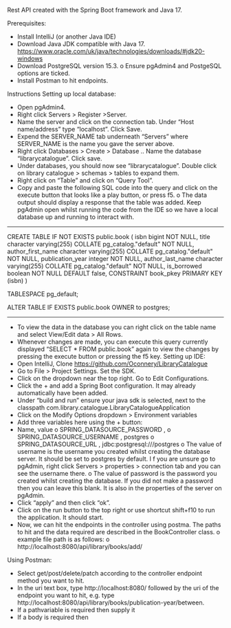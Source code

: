 Rest API created with the Spring Boot framework and Java 17.

Prerequisites:
-	Install IntelliJ (or another Java IDE)
-	Download Java JDK compatible with Java 17. https://www.oracle.com/uk/java/technologies/downloads/#jdk20-windows 
-	Download PostgreSQL version 15.3. 
o	Ensure pgAdmin4 and PostgeSQL options are ticked.
-	Install Postman to hit endpoints.

Instructions
Setting up local database:
-	Open pgAdmin4.
-	Right click Servers > Register >Server. 
-	Name the server and click on the connection tab. Under “Host name/address” type “localhost”. Click Save.
-	Expend the SERVER_NAME tab underneath “Servers” where SERVER_NAME is the name you gave the server above.
-	Right click Databases > Create > Database .. Name the database “librarycatalogue”. Click save.
-	Under databases, you should now see “librarycatalogue”. Double click on library catalogue > schemas > tables to expand them.
-	Right click on “Table” and click on “Query Tool”. 
-	Copy and paste the following SQL code into the query and click on the execute button that looks like a play button, or press f5.
    o	The data output should display a response that the table was added. Keep pgAdmin open whilst running the code from the IDE so we have a local database up and running to interact with.

---------------------------------------------------------------------------------------------------------
CREATE TABLE IF NOT EXISTS public.book
(
    isbn bigint NOT NULL,
    title character varying(255) COLLATE pg_catalog."default" NOT NULL,
    author_first_name character varying(255) COLLATE pg_catalog."default" NOT NULL,
    publication_year integer NOT NULL,
    author_last_name character varying(255) COLLATE pg_catalog."default" NOT NULL,
    is_borrowed boolean NOT NULL DEFAULT false,
    CONSTRAINT book_pkey PRIMARY KEY (isbn)
)

TABLESPACE pg_default;

ALTER TABLE IF EXISTS public.book
    OWNER to postgres;

---------------------------------------------------------------------------------------------------------

-	To view the data in the database you can right click on the table name and select View/Edit data > All Rows.
-	Whenever changes are made, you can execute this query currently displayed “SELECT * FROM public.book” again to view the changes by pressing the execute button or pressing the f5 key.
Setting up IDE:
-	Open IntelliJ, Clone https://github.com/Oconnery/LibraryCatalogue 
-	Go to File > Project Settings. Set the SDK.
-	Click on the dropdown near the top right. Go to Edit Configurations.
-	Click the + and add a Spring Boot configuration. It may already automatically have been added. 
-	Under “build and run” ensure your java sdk is selected, next to the classpath com.library.catalogue.LibraryCatalogueApplication
-	Click on the Modify Options dropdown > Environment variables
-	Add three variables here using the + button: 
-	Name, value
    o	SPRING_DATASOURCE_PASSWORD , 
    o	SPRING_DATASOURCE_USERNAME , postgres
    o	SPRING_DATASOURCE_URL , jdbc:postgresql:///postgres
    o	The value of username is the username you created whilst creating the database server. It should be set to postgres by default. I f you are unsure go to pgAdmin, right click Servers > properties > connection tab and you can see the username there.
    o	The value of password is the password you created whilst creating the database. If you did not make a password then you can leave this blank. It is also in the properties of the server on pgAdmin.
-	Click “apply” and then click “ok”.
-	Click on the run button to the top right or use shortcut shift+f10 to run the application. It should start.
-	Now, we can hit the endpoints in the controller using postma. The paths to hit and the data required are described in the BookController class.
    o	example file path is as follows:
    o	http://localhost:8080/api/library/books/add/

Using Postman:
-	Select get/post/delete/patch according to the controller endpoint method you want to hit.
-	In the uri text box, type http://localhost:8080/ followed by the uri of the endpoint you want to hit, e.g. type http://localhost:8080/api/library/books/publication-year/between.
-	If a pathvariable is required then supply it 
-	If a body is required then
